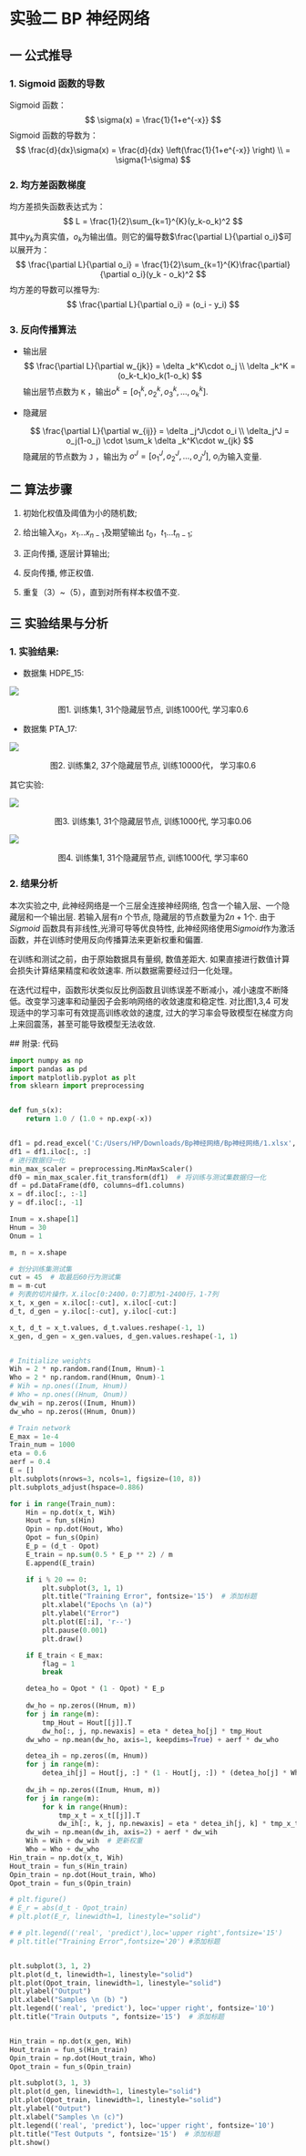 # 实验二 BP 神经网络

## 一 公式推导

### 1. Sigmoid 函数的导数

Sigmoid 函数：
$$
\sigma(x) = \frac{1}{1+e^{-x}}
$$
Sigmoid 函数的导数为：
$$
\frac{d}{dx}\sigma(x) = \frac{d}{dx} \left(\frac{1}{1+e^{-x}} \right) \\
= \sigma(1-\sigma)
$$

### 2. 均方差函数梯度

均方差损失函数表达式为：
$$
L = \frac{1}{2}\sum_{k=1}^{K}(y_k-o_k)^2
$$
其中$y_k$为真实值，$o_k$为输出值。则它的偏导数$\frac{\partial L}{\partial o_i}$可以展开为：
$$
\frac{\partial L}{\partial o_i} = \frac{1}{2}\sum_{k=1}^{K}\frac{\partial}{\partial o_i}(y_k - o_k)^2
$$
均方差的导数可以推导为:
$$
\frac{\partial L}{\partial o_i} = (o_i - y_i)
$$

### 3. 反向传播算法

- 输出层
  $$
  \frac{\partial L}{\partial w_{jk}} = \delta _k^K\cdot o_j \\
  \delta _k^K = (o_k-t_k)o_k(1-o_k)
  $$
  输出层节点数为 `K` ，输出$o^k = [o_1^k, o_2^k, o_3^k,..., o_k^k]$.

- 隐藏层

  $$
  \frac{\partial L}{\partial w_{ij}} = \delta _j^J\cdot o_i \\
  \delta_j^J = o_j(1-o_j) \cdot \sum_k \delta _k^K\cdot w_{jk}
  $$
   隐藏层的节点数为 `J` ，输出为 $o^J=[o_1^J, o_2^J,..., o_J^J]$, $o_i$为输入变量.

## 二 算法步骤

1. 初始化权值及阈值为小的随机数;

2. 给出输入$x_0，x_1…x_{n-1}$及期望输出 $t_0，t_1…t_{n-1}$;

3. 正向传播, 逐层计算输出;

4. 反向传播, 修正权值.

5. 重复（3）~（5），直到对所有样本权值不变.

<div STYLE="page-break-after: always;"></div>

## 三 实验结果与分析

### 1. 实验结果:

- 数据集 HDPE_15:

![](Figure_1_30-1682758057811-3.png)

<center>图1. 训练集1, 31个隐藏层节点, 训练1000代, 学习率0.6</center>

<div STYLE="page-break-after: always;"></div>

- 数据集 PTA_17:

![](Figure_3.png)

<center>图2. 训练集2, 37个隐藏层节点, 训练10000代， 学习率0.6</center>

<div STYLE="page-break-after: always;"></div>

其它实验:

![](Figure_1_31_0.06.png)

<center>图3. 训练集1, 31个隐藏层节点, 训练1000代, 学习率0.06</center>

![](Figure_1_31_0.png)

<center>图4. 训练集1, 31个隐藏层节点, 训练1000代, 学习率60</center>

### 2. 结果分析

本次实验之中, 此神经网络是一个三层全连接神经网络, 包含一个输入层、一个隐藏层和一个输出层. 若输入层有$n$ 个节点, 隐藏层的节点数量为$2n+1$个. 由于$Sigmoid$ 函数具有非线性,光滑可导等优良特性, 此神经网络使用$Sigmoid$作为激活函数，并在训练时使用反向传播算法来更新权重和偏置.

在训练和测试之前，由于原始数据具有量纲, 数值差距大. 如果直接进行数值计算会损失计算结果精度和收敛速率. 所以数据需要经过归一化处理。

在迭代过程中，函数形状类似反比例函数且训练误差不断减小，减小速度不断降低。改变学习速率和动量因子会影响网络的收敛速度和稳定性. 对比图1,3,4 可发现适中的学习率可有效提高训练收敛的速度, 过大的学习率会导致模型在梯度方向上来回震荡，甚至可能导致模型无法收敛.
<div STYLE="page-break-after: always;"></div>
## 附录: 代码

```python
import numpy as np
import pandas as pd
import matplotlib.pyplot as plt
from sklearn import preprocessing


def fun_s(x):
    return 1.0 / (1.0 + np.exp(-x))


df1 = pd.read_excel('C:/Users/HP/Downloads/Bp神经网络/Bp神经网络/1.xlsx', 0)
df1 = df1.iloc[:, :]
# 进行数据归一化
min_max_scaler = preprocessing.MinMaxScaler()
df0 = min_max_scaler.fit_transform(df1)  # 将训练与测试集数据归一化
df = pd.DataFrame(df0, columns=df1.columns)
x = df.iloc[:, :-1]
y = df.iloc[:, -1]

Inum = x.shape[1]
Hnum = 30
Onum = 1

m, n = x.shape

# 划分训练集测试集
cut = 45  # 取最后60行为测试集
m = m-cut
# 列表的切片操作，X.iloc[0:2400，0:7]即为1-2400行，1-7列
x_t, x_gen = x.iloc[:-cut], x.iloc[-cut:]
d_t, d_gen = y.iloc[:-cut], y.iloc[-cut:]

x_t, d_t = x_t.values, d_t.values.reshape(-1, 1)
x_gen, d_gen = x_gen.values, d_gen.values.reshape(-1, 1)


# Initialize weights
Wih = 2 * np.random.rand(Inum, Hnum)-1
Who = 2 * np.random.rand(Hnum, Onum)-1
# Wih = np.ones((Inum, Hnum))
# Who = np.ones((Hnum, Onum))
dw_wih = np.zeros((Inum, Hnum))
dw_who = np.zeros((Hnum, Onum))

# Train network
E_max = 1e-4
Train_num = 1000
eta = 0.6
aerf = 0.4
E = []
plt.subplots(nrows=3, ncols=1, figsize=(10, 8))
plt.subplots_adjust(hspace=0.886)

for i in range(Train_num):
    Hin = np.dot(x_t, Wih)
    Hout = fun_s(Hin)
    Opin = np.dot(Hout, Who)
    Opot = fun_s(Opin)
    E_p = (d_t - Opot)
    E_train = np.sum(0.5 * E_p ** 2) / m
    E.append(E_train)

    if i % 20 == 0:
        plt.subplot(3, 1, 1)
        plt.title("Training Error", fontsize='15')  # 添加标题
        plt.xlabel("Epochs \n (a)")
        plt.ylabel("Error")
        plt.plot(E[:i], 'r--')
        plt.pause(0.001)
        plt.draw()

    if E_train < E_max:
        flag = 1
        break

    detea_ho = Opot * (1 - Opot) * E_p
    
    dw_ho = np.zeros((Hnum, m))
    for j in range(m):
        tmp_Hout = Hout[[j]].T
        dw_ho[:, j, np.newaxis] = eta * detea_ho[j] * tmp_Hout
    dw_who = np.mean(dw_ho, axis=1, keepdims=True) + aerf * dw_who

    detea_ih = np.zeros((m, Hnum))
    for j in range(m):
        detea_ih[j] = Hout[j, :] * (1 - Hout[j, :]) * (detea_ho[j] * Who.T)
        
    dw_ih = np.zeros((Inum, Hnum, m))
    for j in range(m):
        for k in range(Hnum):
            tmp_x_t = x_t[[j]].T
            dw_ih[:, k, j, np.newaxis] = eta * detea_ih[j, k] * tmp_x_t
    dw_wih = np.mean(dw_ih, axis=2) + aerf * dw_wih
    Wih = Wih + dw_wih  # 更新权重
    Who = Who + dw_who
Hin_train = np.dot(x_t, Wih)
Hout_train = fun_s(Hin_train)
Opin_train = np.dot(Hout_train, Who)
Opot_train = fun_s(Opin_train)

# plt.figure()
# E_r = abs(d_t - Opot_train)
# plt.plot(E_r, linewidth=1, linestyle="solid")

# # plt.legend(('real', 'predict'),loc='upper right',fontsize='15')
# plt.title("Training Error",fontsize='20') #添加标题


plt.subplot(3, 1, 2)
plt.plot(d_t, linewidth=1, linestyle="solid")
plt.plot(Opot_train, linewidth=1, linestyle="solid")
plt.ylabel("Output")
plt.xlabel("Samples \n (b) ")
plt.legend(('real', 'predict'), loc='upper right', fontsize='10')
plt.title("Train Outputs ", fontsize='15')  # 添加标题


Hin_train = np.dot(x_gen, Wih)
Hout_train = fun_s(Hin_train)
Opin_train = np.dot(Hout_train, Who)
Opot_train = fun_s(Opin_train)

plt.subplot(3, 1, 3)
plt.plot(d_gen, linewidth=1, linestyle="solid")
plt.plot(Opot_train, linewidth=1, linestyle="solid")
plt.ylabel("Output")
plt.xlabel("Samples \n (c)")
plt.legend(('real', 'predict'), loc='upper right', fontsize='10')
plt.title("Test Outputs ", fontsize='15')  # 添加标题
plt.show()

```

